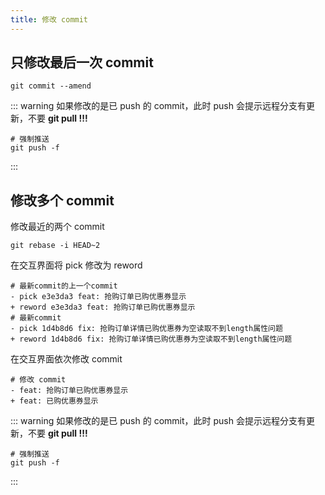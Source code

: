 ```yaml
---
title: 修改 commit
---
```


## 只修改最后一次 commit

```git
git commit --amend
```

::: warning
如果修改的是已 push 的 commit，此时 push 会提示远程分支有更新，不要 **git pull !!!**

```git
# 强制推送
git push -f
```

:::

## 修改多个 commit

修改最近的两个 commit

```git
git rebase -i HEAD~2
```

在交互界面将 pick 修改为 reword

```git
# 最新commit的上一个commit
- pick e3e3da3 feat: 抢购订单已购优惠券显示
+ reword e3e3da3 feat: 抢购订单已购优惠券显示
# 最新commit
- pick 1d4b8d6 fix: 抢购订单详情已购优惠券为空读取不到length属性问题
+ reword 1d4b8d6 fix: 抢购订单详情已购优惠券为空读取不到length属性问题
```

在交互界面依次修改 commit

```git
# 修改 commit
- feat: 抢购订单已购优惠券显示
+ feat: 已购优惠券显示
```

::: warning
如果修改的是已 push 的 commit，此时 push 会提示远程分支有更新，不要 **git pull !!!**

```git
# 强制推送
git push -f
```

:::
